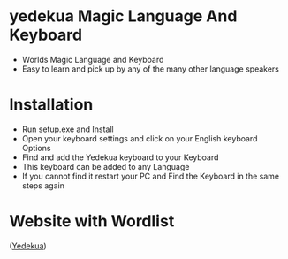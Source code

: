 # yedekua Magic Language And Keyboard
* Worlds Magic Language and Keyboard
* Easy to learn and pick up by any of the many other language speakers

# Installation
* Run setup.exe and Install
* Open your keyboard settings and click on your English keyboard Options
* Find and add the Yedekua keyboard to your Keyboard
* This keyboard can be added to any Language
* If you cannot find it restart your PC and Find the Keyboard in the same steps again

# Website with Wordlist
([Yedekua](https://sites.google.com/view/yedekua/home))
